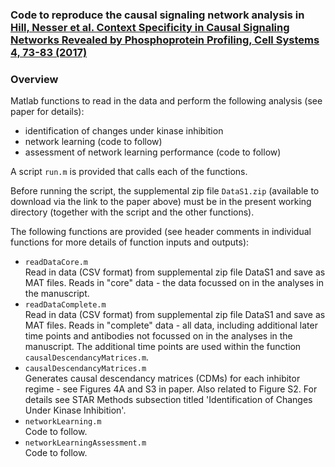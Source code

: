 ### Code to reproduce the causal signaling network analysis in [Hill, Nesser et al. Context Specificity in Causal Signaling Networks Revealed by Phosphoprotein Profiling, Cell Systems 4, 73-83 (2017)](http://www.cell.com/cell-systems/abstract/S2405-4712(16)30408-2)

### Overview

Matlab functions to read in the data and perform the following analysis (see paper for details):
- identification of changes under kinase inhibition
- network learning (code to follow)
- assessment of network learning performance (code to follow)

A script `run.m` is provided that calls each of the functions.

Before running the script, the supplemental zip file `DataS1.zip` (available to download via the link to the paper above) must be in the present working directory (together with the script and the other functions).

The following functions are provided (see header comments in individual functions for more details of function inputs and outputs):

- `readDataCore.m` <br />
Read in data (CSV format) from supplemental zip file DataS1 and save as MAT files. Reads in "core" data - the data focussed on in the analyses in the manuscript.
- `readDataComplete.m` <br />
Read in data (CSV format) from supplemental zip file DataS1 and save as MAT files. Reads in "complete" data - all data, including additional later time points and antibodies not focussed on in the analyses in the manuscript. The additional time points are used within the function `causalDescendancyMatrices.m`.
- `causalDescendancyMatrices.m` <br />
Generates causal descendancy matrices (CDMs) for each inhibitor regime - see Figures 4A and S3 in paper. Also related to Figure S2.
For details see STAR Methods subsection titled 'Identification of Changes Under Kinase Inhibition'.
- `networkLearning.m` <br />
Code to follow.
- `networkLearningAssessment.m` <br />
Code to follow.

